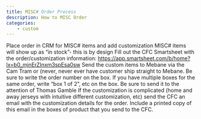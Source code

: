 ```yaml
---
title: MISC# Order Process
description: How to MISC Order
categories:
    - custom
---
```


Place order in CRM for MISC# items and add customization
MISC# items will show up as “in stock”- this is by design
Fill out the CFC Smartsheet with the order/customization information: https://app.smartsheet.com/b/home?lx=b0_mjnErZInxm3spEsa0sw
Send the custom items to Mebane via the Cam Tram or (never, never ever have customer ship straight to Mebane.
Be sure to write the order number on the box.  If you have multiple boxes for the same order, write “box 1 of 2”, etc on the box.
Be sure to send it to the attention of Thomas Gamble
If the customization is complicated (home and away jerseys with intuitive different customization, etc) send the CFC an email with the customization details for the order.  Include a printed copy of this email in the boxes of product that you send to the CFC.
